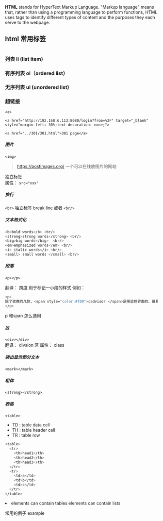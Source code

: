 **HTML** stands for HyperText Markup Language. "Markup language" means that, rather than using a programming language to perform functions, HTML uses tags to identify different types of content and the purposes they each serve to the webpage.

## html 常用标签


<h1> <h2> <h3> <h4> <h5> <h6> 

### 列表 li (list item) 

### 有序列表 ol（ordered list）

### 无序列表 ul (unordered list)

### 超链接

`<a>`
```
<a href="http://192.168.6.113:8080/login?from=%2F" target="_blank" style="margin-left: 30%;text-decoration: none;">
```

```
<a href="../301/301.html">301 page</a>
```
##### 图片 
`<img>`
> https://postimages.org/ 一个可以在线放图片的网站

独立标签  
属性：
`src="xxx"`
##### 换行

`<br>`  独立标签 break line
或者
`<br/>`  

##### 文本格式化

```sh
<b>bold words</b> <br/>
<strong>strong words</strong> <br/>
<big>big words</big>  <br/>
<em>emphasized words</em> <br/>
<i> italic words</i> <br/>
<small> small words </small> <br/>
```

##### 段落
`<p></p>`

<span></span> 
翻译： 跨度
用于标记一小段的样式
例如：

```sh
<p>
除了收费的几款，<span style="color:#f00">cadvisor </span>是带监控界面的、最易入门的docker容器监控工具了。
</p>
```

p 和span 怎么选用

##### 区
`<div></div>`   
翻译： divsion 区
   属性：
       class
       
##### 突出显示部分文本
`<mark></mark>`


##### 粗体

`<strong></strong>`

##### 表格
`<table>`

- TD : table data cell  
- TH : table header cell  
- TR : table row  

```sh
<table>
  <tr>
    <th>head1</th>
    <th>head2</th>
    <th>head3</th>
  </tr>
  <tr>
    <td>a</td>
    <td>b</td>
    <td>c</td>
  </tr>
</table>
```

<li> elements can contain tables
<td> elements can contain lists



常用的例子 example